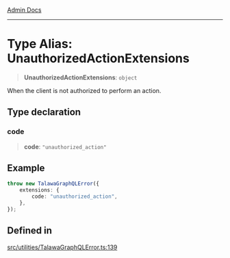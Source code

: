 [Admin Docs](/)

***

# Type Alias: UnauthorizedActionExtensions

> **UnauthorizedActionExtensions**: `object`

When the client is not authorized to perform an action.

## Type declaration

### code

> **code**: `"unauthorized_action"`

## Example

```ts
throw new TalawaGraphQLError({
	extensions: {
		code: "unauthorized_action",
	},
});
```

## Defined in

[src/utilities/TalawaGraphQLError.ts:139](https://github.com/NishantSinghhhhh/talawa-api/blob/ff0f1d6ae21d3428519b64e42fe3bfdff573cb6e/src/utilities/TalawaGraphQLError.ts#L139)
